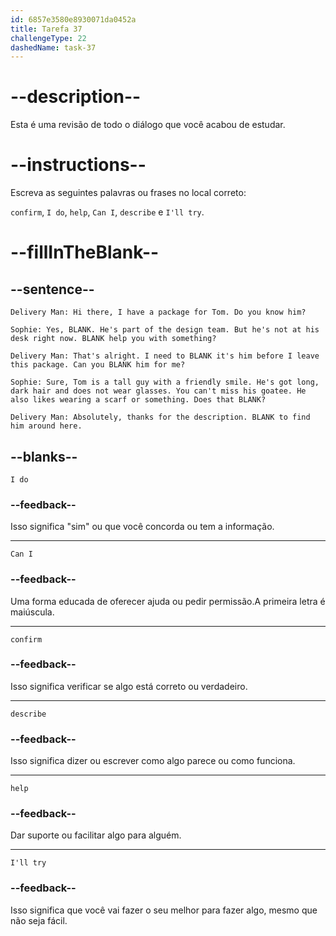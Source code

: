 ```yaml
---
id: 6857e3580e8930071da0452a
title: Tarefa 37
challengeType: 22
dashedName: task-37
---
```


<!-- REVIEW -->

# --description--

Esta é uma revisão de todo o diálogo que você acabou de estudar.

# --instructions--

Escreva as seguintes palavras ou frases no local correto:

`confirm`, `I do`, `help`, `Can I`, `describe` e `I'll try`.

# --fillInTheBlank--

## --sentence--

`Delivery Man: Hi there, I have a package for Tom. Do you know him?`

`Sophie: Yes, BLANK. He's part of the design team. But he's not at his desk right now. BLANK help you with something?`

`Delivery Man: That's alright. I need to BLANK it's him before I leave this package. Can you BLANK him for me?`

`Sophie: Sure, Tom is a tall guy with a friendly smile. He's got long, dark hair and does not wear glasses. You can't miss his goatee. He also likes wearing a scarf or something. Does that BLANK?`

`Delivery Man: Absolutely, thanks for the description. BLANK to find him around here.`

## --blanks--

`I do`

### --feedback--

Isso significa "sim" ou que você concorda ou tem a informação.

---

`Can I`

### --feedback--

Uma forma educada de oferecer ajuda ou pedir permissão.A primeira letra é maiúscula.

---

`confirm`

### --feedback--

Isso significa verificar se algo está correto ou verdadeiro.

---

`describe`

### --feedback--

Isso significa dizer ou escrever como algo parece ou como funciona.

---

`help`

### --feedback--

Dar suporte ou facilitar algo para alguém.

---

`I'll try`

### --feedback--

Isso significa que você vai fazer o seu melhor para fazer algo, mesmo que não seja fácil.
